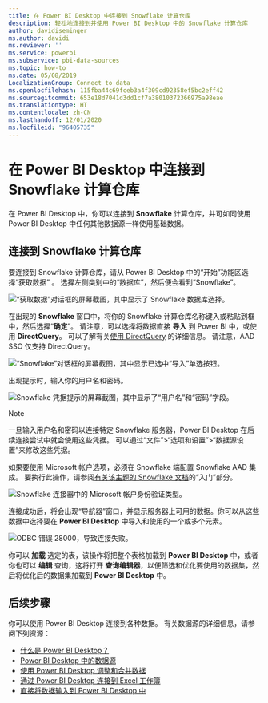 ```yaml
---
title: 在 Power BI Desktop 中连接到 Snowflake 计算仓库
description: 轻松地连接到并使用 Power BI Desktop 中的 Snowflake 计算仓库
author: davidiseminger
ms.author: davidi
ms.reviewer: ''
ms.service: powerbi
ms.subservice: pbi-data-sources
ms.topic: how-to
ms.date: 05/08/2019
LocalizationGroup: Connect to data
ms.openlocfilehash: 115fba44c69fceb3a4f309cd92358ef5bc2eff42
ms.sourcegitcommit: 653e18d7041d3dd1cf7a38010372366975a98eae
ms.translationtype: HT
ms.contentlocale: zh-CN
ms.lasthandoff: 12/01/2020
ms.locfileid: "96405735"
---
```

# <a name="connect-to-a-snowflake-computing-warehouse-in-power-bi-desktop"></a>在 Power BI Desktop 中连接到 Snowflake 计算仓库
在 Power BI Desktop 中，你可以连接到 **Snowflake** 计算仓库，并可如同使用 Power BI Desktop 中任何其他数据源一样使用基础数据。 

## <a name="connect-to-a-snowflake-computing-warehouse"></a>连接到 Snowflake 计算仓库
要连接到 Snowflake 计算仓库，请从 Power BI Desktop 中的“开始”功能区选择“获取数据”  。 选择左侧类别中的“数据库”，然后便会看到“Snowflake”。

![“获取数据”对话框的屏幕截图，其中显示了 Snowflake 数据库选择。](media/desktop-connect-snowflake/connect-snowflake-2b.png)

在出现的 **Snowflake** 窗口中，将你的 Snowflake 计算仓库名称键入或粘贴到框中，然后选择“**确定**”。 请注意，可以选择将数据直接 **导入** 到 Power BI 中，或使用 **DirectQuery**。 可以了解有关[使用 DirectQuery](desktop-use-directquery.md) 的详细信息。 请注意，AAD SSO 仅支持 DirectQuery。

![“Snowflake”对话框的屏幕截图，其中显示已选中“导入”单选按钮。](media/desktop-connect-snowflake/connect-snowflake-3.png)

出现提示时，输入你的用户名和密码。

![Snowflake 凭据提示的屏幕截图，其中显示了“用户名”和“密码”字段。](media/desktop-connect-snowflake/connect-snowflake-4.png)

> [!NOTE]
> 一旦输入用户名和密码以连接特定 Snowflake 服务器，Power BI Desktop 在后续连接尝试中就会使用这些凭据。 可以通过“文件”>“选项和设置”>“数据源设置”来修改这些凭据。
> 
> 

如果要使用 Microsoft 帐户选项，必须在 Snowflake 端配置 Snowflake AAD 集成。 要执行此操作，请参阅[有关该主题的 Snowflake 文档](https://docs.snowflake.net/manuals/user-guide/oauth-powerbi.html#power-bi-sso-to-snowflake)的“入门”部分。

![Snowflake 连接器中的 Microsoft 帐户身份验证类型。](media/desktop-connect-snowflake/connect-snowflake-6.png)


连接成功后，将会出现“导航器”窗口，并显示服务器上可用的数据。你可以从这些数据中选择要在 **Power BI Desktop** 中导入和使用的一个或多个元素。

![ODBC 错误 28000，导致连接失败。](media/desktop-connect-snowflake/connect-snowflake-5.png)

你可以 **加载** 选定的表，该操作将把整个表格加载到 **Power BI Desktop** 中，或者你也可以 **编辑** 查询，这将打开 **查询编辑器**，以便筛选和优化要使用的数据集，然后将优化后的数据集加载到 **Power BI Desktop** 中。

## <a name="next-steps"></a>后续步骤
你可以使用 Power BI Desktop 连接到各种数据。 有关数据源的详细信息，请参阅下列资源：

* [什么是 Power BI Desktop？](../fundamentals/desktop-what-is-desktop.md)
* [Power BI Desktop 中的数据源](desktop-data-sources.md)
* [使用 Power BI Desktop 调整和合并数据](desktop-shape-and-combine-data.md)
* [通过 Power BI Desktop 连接到 Excel 工作簿](desktop-connect-excel.md)   
* [直接将数据输入到 Power BI Desktop 中](desktop-enter-data-directly-into-desktop.md)   
